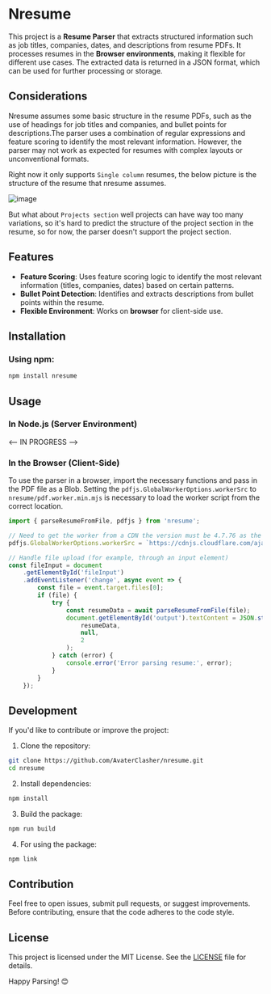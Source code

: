 # Nresume

This project is a **Resume Parser** that extracts structured information such as job titles, companies, dates, and descriptions from resume PDFs. It processes resumes in the **Browser environments**, making it flexible for different use cases. The extracted data is returned in a JSON format, which can be used for further processing or storage.

## Considerations

Nresume assumes some basic structure in the resume PDFs, such as the use of headings for job titles and companies, and bullet points for descriptions.The parser uses a combination of regular expressions and feature scoring to identify the most relevant information. However, the parser may not work as expected for resumes with complex layouts or unconventional formats.

Right now it only supports `Single column` resumes, the below picture is the structure of the resume that nresume assumes.

![image](https://github.com/user-attachments/assets/31c4e5ab-51b3-4fe7-b78b-64212cc1bd01)

But what about `Projects section` well projects can have way too many variations, so it's hard to predict the structure of the project section in the resume, so for now, the parser doesn't support the project section.


## Features

-   **Feature Scoring**: Uses feature scoring logic to identify the most relevant information (titles, companies, dates) based on certain patterns.
-   **Bullet Point Detection**: Identifies and extracts descriptions from bullet points within the resume.
-   **Flexible Environment**: Works on **browser** for client-side use.

## Installation

### Using npm:

```bash
npm install nresume
```

## Usage

### In Node.js (Server Environment)

<-- IN PROGRESS -->

### In the Browser (Client-Side)

To use the parser in a browser, import the necessary functions and pass in the PDF file as a Blob.
Setting the `pdfjs.GlobalWorkerOptions.workerSrc` to `nresume/pdf.worker.min.mjs` is necessary to load the worker script from the correct location.

```javascript
import { parseResumeFromFile, pdfjs } from 'nresume';

// Need to get the worker from a CDN the version must be 4.7.76 as the parser is built on top of this version.
pdfjs.GlobalWorkerOptions.workerSrc = `https://cdnjs.cloudflare.com/ajax/libs/pdf.js/4.7.76/pdf.worker.min.mjs`;

// Handle file upload (for example, through an input element)
const fileInput = document
    .getElementById('fileInput')
    .addEventListener('change', async event => {
        const file = event.target.files[0];
        if (file) {
            try {
                const resumeData = await parseResumeFromFile(file);
                document.getElementById('output').textContent = JSON.stringify(
                    resumeData,
                    null,
                    2
                );
            } catch (error) {
                console.error('Error parsing resume:', error);
            }
        }
    });
```

## Development

If you'd like to contribute or improve the project:

1. Clone the repository:

```bash
git clone https://github.com/AvaterClasher/nresume.git
cd nresume
```

2. Install dependencies:

```bash
npm install
```

3. Build the package:

```bash
npm run build
```

4. For using the package:

```bash
npm link
```

## Contribution

Feel free to open issues, submit pull requests, or suggest improvements. Before contributing, ensure that the code adheres to the code style.

## License

This project is licensed under the MIT License. See the [LICENSE](LICENSE) file for details.

Happy Parsing! 😊
